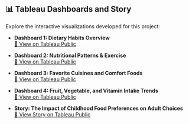 ## 📊 Tableau Dashboards and Story

Explore the interactive visualizations developed for this project:

- **Dashboard 1: Dietary Habits Overview**  
  [🔗 View on Tableau Public](https://public.tableau.com/app/profile/venkata.murali.krishna.nadimidoddi/viz/FoodChoicesProject/Dashboard1?publish=yes)

- **Dashboard 2: Nutritional Patterns & Exercise**  
  [🔗 View on Tableau Public](https://public.tableau.com/app/profile/venkata.murali.krishna.nadimidoddi/viz/FoodChoicesProject/Dashboard2?publish=yes)

- **Dashboard 3: Favorite Cuisines and Comfort Foods**  
  [🔗 View on Tableau Public](https://public.tableau.com/app/profile/venkata.murali.krishna.nadimidoddi/viz/FoodChoicesProject/Dashboard3?publish=yes)

- **Dashboard 4: Fruit, Vegetable, and Vitamin Intake Trends**  
  [🔗 View on Tableau Public](https://public.tableau.com/app/profile/venkata.murali.krishna.nadimidoddi/viz/FoodChoicesProject/Dashboard4?publish=yes)

- **Story: The Impact of Childhood Food Preferences on Adult Choices**  
  [📖 View Story on Tableau Public](https://public.tableau.com/app/profile/venkata.murali.krishna.nadimidoddi/viz/FoodChoicesProject/Story1?publish=yes)

